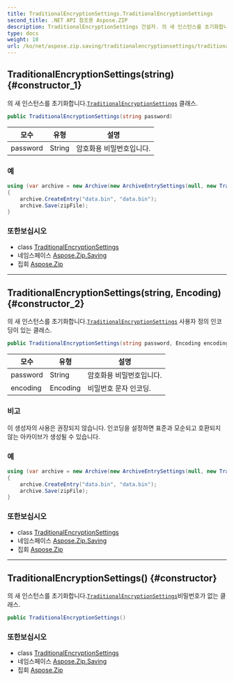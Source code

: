 ```yaml
---
title: TraditionalEncryptionSettings.TraditionalEncryptionSettings
second_title: .NET API 참조용 Aspose.ZIP
description: TraditionalEncryptionSettings 건설자. 의 새 인스턴스를 초기화합니다.TraditionalEncryptionSettings 클래스.
type: docs
weight: 10
url: /ko/net/aspose.zip.saving/traditionalencryptionsettings/traditionalencryptionsettings/
---
```

## TraditionalEncryptionSettings(string) {#constructor_1}

의 새 인스턴스를 초기화합니다.[`TraditionalEncryptionSettings`](../) 클래스.

```csharp
public TraditionalEncryptionSettings(string password)
```

| 모수 | 유형 | 설명 |
| --- | --- | --- |
| password | String | 암호화용 비밀번호입니다. |

### 예

```csharp
using (var archive = new Archive(new ArchiveEntrySettings(null, new TraditionalEncryptionSettings("p@s$"))))
{
    archive.CreateEntry("data.bin", "data.bin");
    archive.Save(zipFile);
}
```

### 또한보십시오

* class [TraditionalEncryptionSettings](../)
* 네임스페이스 [Aspose.Zip.Saving](../../traditionalencryptionsettings/)
* 집회 [Aspose.Zip](../../../)

---

## TraditionalEncryptionSettings(string, Encoding) {#constructor_2}

의 새 인스턴스를 초기화합니다.[`TraditionalEncryptionSettings`](../) 사용자 정의 인코딩이 있는 클래스.

```csharp
public TraditionalEncryptionSettings(string password, Encoding encoding)
```

| 모수 | 유형 | 설명 |
| --- | --- | --- |
| password | String | 암호화용 비밀번호입니다. |
| encoding | Encoding | 비밀번호 문자 인코딩. |

### 비고

이 생성자의 사용은 권장되지 않습니다. 인코딩을 설정하면 표준과 모순되고 호환되지 않는 아카이브가 생성될 수 있습니다.

### 예

```csharp
using (var archive = new Archive(new ArchiveEntrySettings(null, new TraditionalEncryptionSettings("p£s$", System.Text.Encoding.ASCII))))
{
    archive.CreateEntry("data.bin", "data.bin");
    archive.Save(zipFile);
}
```

### 또한보십시오

* class [TraditionalEncryptionSettings](../)
* 네임스페이스 [Aspose.Zip.Saving](../../traditionalencryptionsettings/)
* 집회 [Aspose.Zip](../../../)

---

## TraditionalEncryptionSettings() {#constructor}

의 새 인스턴스를 초기화합니다.[`TraditionalEncryptionSettings`](../)비밀번호가 없는 클래스.

```csharp
public TraditionalEncryptionSettings()
```

### 또한보십시오

* class [TraditionalEncryptionSettings](../)
* 네임스페이스 [Aspose.Zip.Saving](../../traditionalencryptionsettings/)
* 집회 [Aspose.Zip](../../../)


